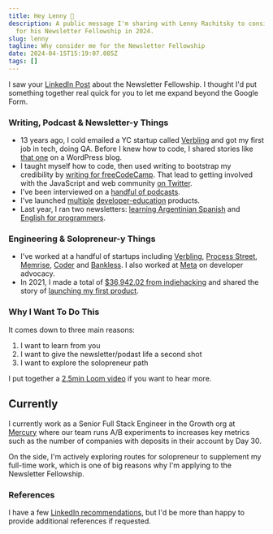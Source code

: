 ```yaml
---
title: Hey Lenny 👋
description: A public message I'm sharing with Lenny Rachitsky to consider me
  for his Newsletter Fellowship in 2024.
slug: lenny
tagline: Why consider me for the Newsletter Fellowship
date: 2024-04-15T15:19:07.085Z
tags: []
---
```

I saw your [LinkedIn Post](https://www.linkedin.com/posts/lennyrachitsky_apply-to-be-a-lennys-newsletter-fellow-activity-7183595686351831040-RZnx) about the Newsletter Fellowship. I thought I'd put something together real quick for you to let me expand beyond the Google Form. 

### Writing, Podcast & Newsletter-y Things

- 13 years ago, I cold emailed a YC startup called [Verbling](https://www.verbling.com/) and got my first job in tech, doing QA. Before I knew how to code, I shared stories like [that one](https://jjprevite.wordpress.com/2013/05/16/from-a-cold-email-to-an-internship-in-the-heart-of-san-francisco/) on a WordPress blog.
- I taught myself how to code, then used writing to bootstrap my credibility by [writing for freeCodeCamp](https://www.freecodecamp.org/news/author/jsjoeio/). That lead to getting involved with the JavaScript and web community [on Twitter](https://twitter.com/jsjoeio).
- I've been interviewed on a [handful of podcasts](https://open.spotify.com/playlist/77V3y3SJOmjNgxSA4jQOLJ?si=c5a034f300304d56).
- I've launched [multiple](https://vimforvscode.com/) [developer-education](https://www.typescriptcourse.com/) products.
- Last year, I ran two newsletters: [learning Argentinian Spanish](https://speakargentinianspanish.com/) and [English for programmers](https://englishbyte.com/).


### Engineering & Solopreneur-y Things
- I've worked at a handful of startups including [Verbling](https://www.verbling.com/), [Process Street](https://www.process.st/), [Memrise](https://www.memrise.com/), [Coder](https://coder.com/) and [Bankless](https://www.bankless.com/). I also worked at [Meta](https://www.meta.com/) on developer advocacy.
- In 2021, I made a total of [$36,942.02 from indiehacking](https://www.indiehackers.com/post/2021-income-report-36-942-02-4cff64da74) and shared the story of [launching my first product](https://joeprevite.com/launching-first-product).

### Why I Want To Do This

It comes down to three main reasons:
1. I want to learn from you
2. I want to give the newsletter/podast life a second shot
3. I want to explore the solopreneur path

I put together a [2.5min Loom video](https://www.loom.com/share/96cc7304ab524305b40e79e780c8ae2f) if you want to hear more.

## Currently

I currently work as a Senior Full Stack Engineer in the Growth org at [Mercury](https://mercury.com/) where our team runs A/B experiments to increases key metrics such as the number of companies with deposits in their account by Day 30.

On the side, I'm actively exploring routes for solopreneur to supplement my full-time work, which is one of big reasons why I'm applying to the Newsletter Fellowship. 


### References

I have a few [LinkedIn recommendations](https://www.linkedin.com/in/jsjoeio/details/recommendations/?detailScreenTabIndex=0), but I'd be more than happy to provide additional references if requested. 


